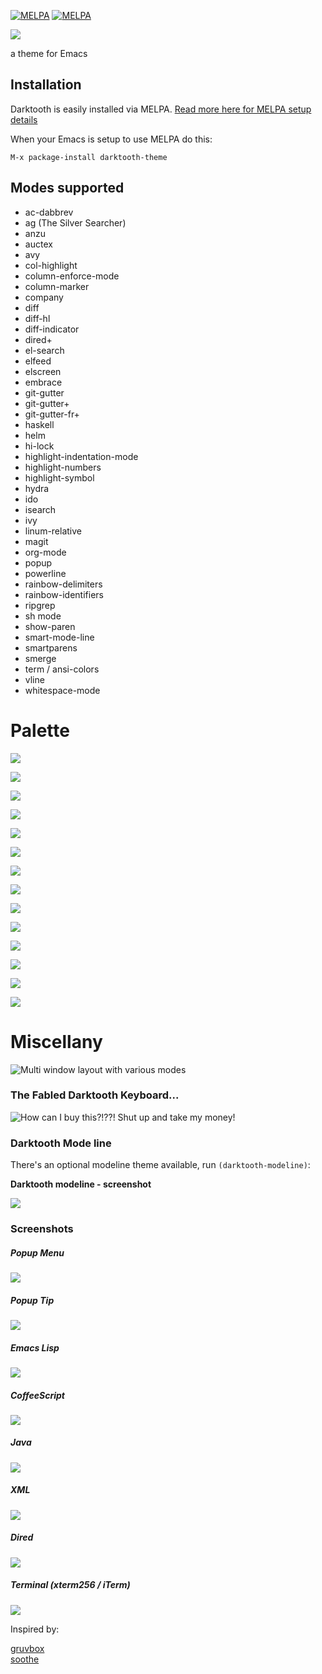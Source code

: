 [![MELPA](http://stable.melpa.org/packages/darktooth-theme-badge.svg)](http://stable.melpa.org/#/darktooth-theme) [![MELPA](http://melpa.org/packages/darktooth-theme-badge.svg)](http://melpa.org/#/darktooth-theme)

![](palette-images/header.png)

a theme for Emacs

## Installation

Darktooth is easily installed via MELPA.  [Read more here for MELPA setup details](http://melpa.org/#/getting-started)

When your Emacs is setup to use MELPA do this:

```
M-x package-install darktooth-theme
```

## Modes supported

- ac-dabbrev
- ag (The Silver Searcher)
- anzu
- auctex
- avy
- col-highlight
- column-enforce-mode
- column-marker
- company
- diff
- diff-hl
- diff-indicator
- dired+
- el-search
- elfeed
- elscreen
- embrace
- git-gutter
- git-gutter+
- git-gutter-fr+
- haskell
- helm
- hi-lock
- highlight-indentation-mode
- highlight-numbers
- highlight-symbol
- hydra
- ido
- isearch
- ivy
- linum-relative
- magit
- org-mode
- popup
- powerline
- rainbow-delimiters
- rainbow-identifiers
- ripgrep
- sh mode
- show-paren
- smart-mode-line
- smartparens
- smerge
- term / ansi-colors
- vline
- whitespace-mode

# Palette

![](palette-images/darkness.png)

![](palette-images/medium.png)

![](palette-images/lightness.png)

![](palette-images/bright.png)

![](palette-images/neutral.png)

![](palette-images/faded.png)

![](palette-images/muted.png)

![](palette-images/dark.png)

![](palette-images/mid.png)

![](palette-images/accents.png)

![](palette-images/delimiters.png)

![](palette-images/identifiers-1.png)

![](palette-images/identifiers-2.png)

![](palette-images/identifiers-3.png)

# Miscellany

![Multi window layout with various modes](darktooth-multi-window.png)

### The Fabled Darktooth Keyboard...

![How can I buy this?!??! Shut up and take my money!](darktooth-keyboard.jpg)

### Darktooth Mode line

There's an optional modeline theme available, run `(darktooth-modeline)`:

**Darktooth modeline - screenshot**

![](darktooth-modeline.png)

### Screenshots

##### Popup Menu

![](darktooth-popup-menu.png)

##### Popup Tip

![](darktooth-popup-tip.png)

##### Emacs Lisp

![](darktooth-emacslisp.png)

##### CoffeeScript

![](darktooth-coffee.png)

##### Java

![](darktooth-java.png)

##### XML

![](darktooth-xml.png)

##### Dired

![](darktooth-dired.png)

##### Terminal (xterm256 / iTerm)

![](darktooth-terminal.png)

Inspired by:

[gruvbox](https://github.com/Greduan/emacs-theme-gruvbox)  
[soothe](https://github.com/emacsfodder/emacs-soothe-theme)
